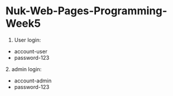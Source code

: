 # Nuk-Web-Pages-Programming-Week5
1. User login:
<ul>
<li>account-user</li>
<li>password-123</li>
</ul>
2. admin login:
<ul>
<li>account-admin</li>
<li>password-123</li>
</ul>
